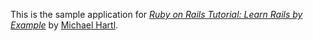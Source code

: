 This is the sample application for [*Ruby on Rails Tutorial: Learn Rails by Example*](http://railstutorial.org/) by [Michael Hartl](http://michaelhartl.com/).

